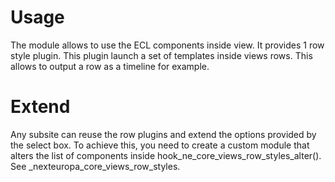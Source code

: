 # Usage
The module allows to use the ECL components inside view.
It provides 1 row style plugin. This plugin launch a set of templates inside
views rows.
This allows to output a row as a timeline for example.

# Extend
Any subsite can reuse the row plugins and extend the options provided by the 
select box.
To achieve this, you need to create a custom module that alters the list of
components inside hook_ne_core_views_row_styles_alter().
See _nexteuropa_core_views_row_styles.
